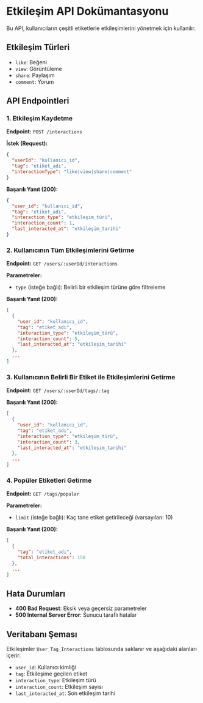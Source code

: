 # Etkileşim API Dokümantasyonu

Bu API, kullanıcıların çeşitli etiketlerle etkileşimlerini yönetmek için kullanılır.

## Etkileşim Türleri

- `like`: Beğeni
- `view`: Görüntüleme
- `share`: Paylaşım
- `comment`: Yorum

## API Endpointleri

### 1. Etkileşim Kaydetme

**Endpoint:** `POST /interactions`

**İstek (Request):**
```json
{
  "userId": "kullanıcı_id",
  "tag": "etiket_adı",
  "interactionType": "like|view|share|comment"
}
```

**Başarılı Yanıt (200):**
```json
{
  "user_id": "kullanıcı_id",
  "tag": "etiket_adı",
  "interaction_type": "etkileşim_türü",
  "interaction_count": 1,
  "last_interacted_at": "etkileşim_tarihi"
}
```

### 2. Kullanıcının Tüm Etkileşimlerini Getirme

**Endpoint:** `GET /users/:userId/interactions`

**Parametreler:**
- `type` (isteğe bağlı): Belirli bir etkileşim türüne göre filtreleme

**Başarılı Yanıt (200):**
```json
[
  {
    "user_id": "kullanıcı_id",
    "tag": "etiket_adı",
    "interaction_type": "etkileşim_türü",
    "interaction_count": 5,
    "last_interacted_at": "etkileşim_tarihi"
  },
  ...
]
```

### 3. Kullanıcının Belirli Bir Etiket ile Etkileşimlerini Getirme

**Endpoint:** `GET /users/:userId/tags/:tag`

**Başarılı Yanıt (200):**
```json
[
  {
    "user_id": "kullanıcı_id",
    "tag": "etiket_adı",
    "interaction_type": "etkileşim_türü",
    "interaction_count": 3,
    "last_interacted_at": "etkileşim_tarihi"
  },
  ...
]
```

### 4. Popüler Etiketleri Getirme

**Endpoint:** `GET /tags/popular`

**Parametreler:**
- `limit` (isteğe bağlı): Kaç tane etiket getirileceği (varsayılan: 10)

**Başarılı Yanıt (200):**
```json
[
  {
    "tag": "etiket_adı",
    "total_interactions": 150
  },
  ...
]
```

## Hata Durumları

- **400 Bad Request**: Eksik veya geçersiz parametreler
- **500 Internal Server Error**: Sunucu taraflı hatalar

## Veritabanı Şeması

Etkileşimler `User_Tag_Interactions` tablosunda saklanır ve aşağıdaki alanları içerir:
- `user_id`: Kullanıcı kimliği
- `tag`: Etkileşime geçilen etiket
- `interaction_type`: Etkileşim türü
- `interaction_count`: Etkileşim sayısı
- `last_interacted_at`: Son etkileşim tarihi
